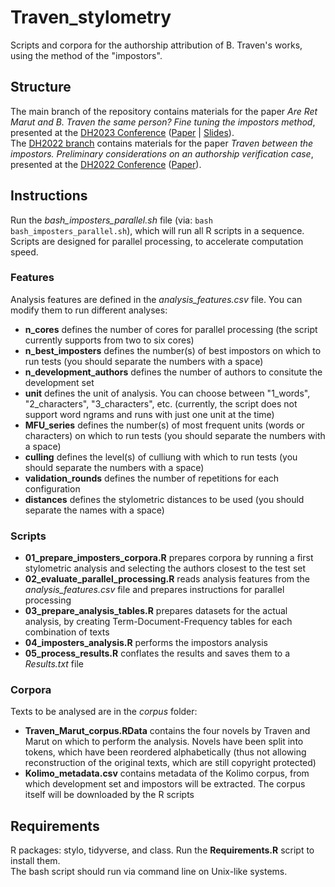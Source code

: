 # Traven_stylometry

Scripts and corpora for the authorship attribution of B. Traven's works, using the method of the "impostors".

## Structure
The main branch of the repository contains materials for the paper *Are Ret Marut and B. Traven the same person? Fine tuning the impostors method*, presented at the [DH2023 Conference](https://dh2023.adho.org/) ([Paper](https://zenodo.org/record/7961822) | [Slides](https://docs.google.com/presentation/d/1yvF_JrCwsM0mzdQ7sLknZO9oxqr8d3ueFpgO0YHKI-0/edit?usp=sharing)).  
The [DH2022 branch](https://github.com/SimoneRebora/Traven_stylometry/tree/DH2022) contains materials for the paper *Traven between the impostors. Preliminary considerations on an authorship verification case*, presented at the [DH2022 Conference](https://dh2022.adho.org/) ([Paper](https://dh2022.dhii.asia/dh2022bookofabsts.pdf#page=546)).  

## Instructions

Run the *bash_imposters_parallel.sh* file (via: `bash bash_imposters_parallel.sh`), which will run all R scripts in a sequence. Scripts are designed for parallel processing, to accelerate computation speed.  

### Features

Analysis features are defined in the *analysis_features.csv* file. You can modify them to run different analyses:
- **n_cores** defines the number of cores for parallel processing (the script currently supports from two to six cores)
- **n_best_imposters** defines the number(s) of best impostors on which to run tests (you should separate the numbers with a space) 
- **n_development_authors** defines the number of authors to consitute the development set
- **unit** defines the unit of analysis. You can choose between "1_words", "2_characters", "3_characters", etc. (currently, the script does not support word ngrams and runs with just one unit at the time)
- **MFU_series** defines the number(s) of most frequent units (words or characters) on which to run tests (you should separate the numbers with a space) 
- **culling** defines the level(s) of culliung with which to run tests (you should separate the numbers with a space) 
- **validation_rounds** defines the number of repetitions for each configuration
- **distances** defines the stylometric distances to be used (you should separate the names with a space)

### Scripts

- **01_prepare_imposters_corpora.R** prepares corpora by running a first stylometric analysis and selecting the authors closest to the test set
- **02_evaluate_parallel_processing.R** reads analysis features from the *analysis_features.csv* file and prepares instructions for parallel processing
- **03_prepare_analysis_tables.R** prepares datasets for the actual analysis, by creating Term-Document-Frequency tables for each combination of texts
- **04_imposters_analysis.R** performs the impostors analysis
- **05_process_results.R** conflates the results and saves them to a *Results.txt* file

### Corpora

Texts to be analysed are in the *corpus* folder:
- **Traven_Marut_corpus.RData** contains the four novels by Traven and Marut on which to perform the analysis. Novels have been split into tokens, which have been reordered alphabetically (thus not allowing reconstruction of the original texts, which are still copyright protected)
- **Kolimo_metadata.csv** contains metadata of the Kolimo corpus, from which development set and impostors will be extracted. The corpus itself will be downloaded by the R scripts

## Requirements

R packages: stylo, tidyverse, and class. Run the **Requirements.R** script to install them.  
The bash script should run via command line on Unix-like systems.
